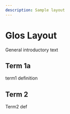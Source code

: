 ```yaml
---
description: Sample layout
---
```


# Glos Layout

General introductory text

## Term 1a

term1 definition

## Term 2

Term2 def

